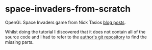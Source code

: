 # space-invaders-from-scratch
OpenGL Space Invaders game from Nick Tasios
[blog posts](https://nicktasios.nl/posts/space-invaders-from-scratch-part-1.html).

Whilst doing the tutorial I discovered that it does not contain all of the source code and I had to refer to the
[author's git repository](https://github.com/Grieverheart/space_invaders) to find the missing parts.
